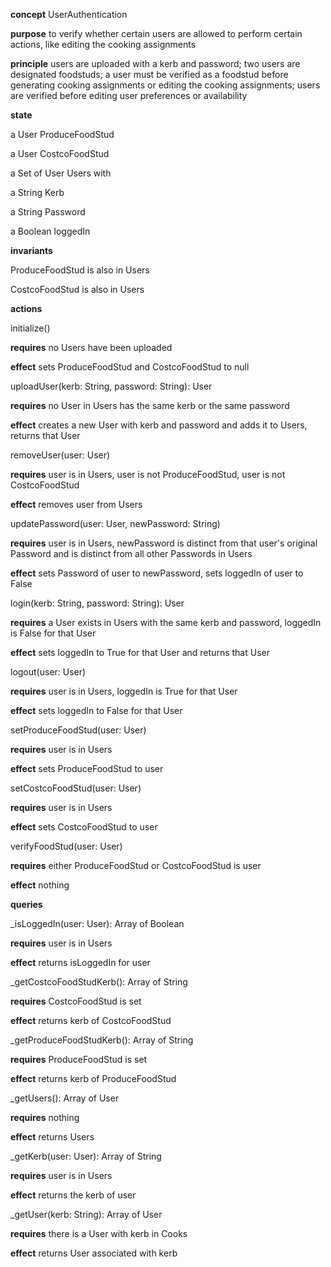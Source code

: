 **concept** UserAuthentication

**purpose** to verify whether certain users are allowed to perform certain actions, like editing the cooking assignments

**principle** users are uploaded with a kerb and password; two users are designated foodstuds; a user must be verified as a foodstud before generating cooking assignments or editing the cooking assignments; users are verified before editing user preferences or availability

**state**

a User ProduceFoodStud

a User CostcoFoodStud

a Set of User Users with

  a String Kerb

  a String Password

  a Boolean loggedIn

**invariants**

ProduceFoodStud is also in Users

CostcoFoodStud is also in Users

**actions**

initialize()

**requires** no Users have been uploaded

**effect** sets ProduceFoodStud and CostcoFoodStud to null

uploadUser(kerb: String, password: String): User

**requires** no User in Users has the same kerb or the same password

**effect** creates a new User with kerb and password and adds it to Users, returns that User

removeUser(user: User)

**requires** user is in Users, user is not ProduceFoodStud, user is not CostcoFoodStud

**effect** removes user from Users

updatePassword(user: User, newPassword: String)

**requires** user is in Users, newPassword is distinct from that user's original Password and is distinct from all other Passwords in Users

**effect** sets Password of user to newPassword, sets loggedIn of user to False

login(kerb: String, password: String): User

**requires** a User exists in Users with the same kerb and password, loggedIn is False for that User

**effect** sets loggedIn to True for that User and returns that User

logout(user: User)

**requires** user is in Users, loggedIn is True for that User

**effect** sets loggedIn to False for that User

setProduceFoodStud(user: User)

**requires** user is in Users

**effect** sets ProduceFoodStud to user

setCostcoFoodStud(user: User)

**requires** user is in Users

**effect** sets CostcoFoodStud to user

verifyFoodStud(user: User)

**requires** either ProduceFoodStud or CostcoFoodStud is user

**effect** nothing

**queries**

_isLoggedIn(user: User): Array of Boolean

**requires** user is in Users

**effect** returns isLoggedIn for user

_getCostcoFoodStudKerb(): Array of String

**requires** CostcoFoodStud is set

**effect** returns kerb of CostcoFoodStud

_getProduceFoodStudKerb(): Array of String

**requires** ProduceFoodStud is set

**effect** returns kerb of ProduceFoodStud

_getUsers(): Array of User

**requires** nothing

**effect** returns Users

_getKerb(user: User): Array of String

**requires** user is in Users

**effect** returns the kerb of user

_getUser(kerb: String): Array of User

**requires** there is a User with kerb in Cooks

**effect** returns User associated with kerb
